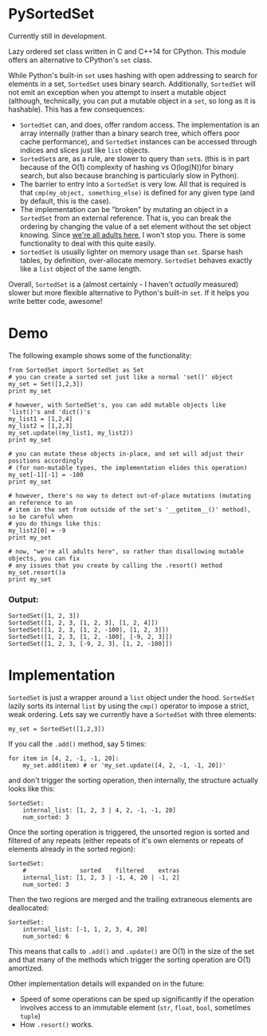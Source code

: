 # PySortedSet
Currently still in development.

Lazy ordered set class written in C and C++14 for CPython.  This module offers an alternative to CPython's `set` class.

While Python's built-in `set` uses hashing with open addressing to search for elements in a set, `SortedSet` uses binary search.  Additionally, `SortedSet` will not emit an exception when you attempt to insert a mutable object (although, technically, you can put a mutable object in a `set`, so long as it is hashable).  This has a few consequences:
* `SortedSet` can, and does, offer random access.  The implementation is an array internally (rather than a binary search tree, which offers poor cache performance), and `SortedSet` instances can be accessed through indices and slices just like `list` objects.
* `SortedSet`s are, as a rule, are slower to query than `set`s. (this is in part because of the O(1) complexity of hashing vs O(log(N))for binary search, but also because branching is particularly slow in Python).
* The barrier to entry into a `SortedSet` is very low.  All that is required is that `cmp(my_object, something_else)` is defined for any given type (and by default, this is the case).
* The implementation can be "broken" by mutating an object in a `SortedSet` from an external reference.  That is, you can break the ordering by changing the value of a set element without the set object knowing.  Since [we're all adults here](https://mail.python.org/pipermail/tutor/2003-October/025932.html), I won't stop you.  There is some functionality to deal with this quite easily.
* `SortedSet` is usually lighter on memory usage than `set`.  Sparse hash tables, by definition, over-allocate memory.  `SortedSet` behaves exactly like a `list` object of the same length.


Overall, `SortedSet` is a (almost certainly - I haven't *actually* measured) slower but more flexible alternative to Python's built-in `set`.  If it helps you write better code, awesome!

# Demo
The following example shows some of the functionality:
```
from SortedSet import SortedSet as Set
# you can create a sorted set just like a normal 'set()' object
my_set = Set([1,2,3])
print my_set

# however, with SortedSet's, you can add mutable objects like 'list()'s and 'dict()'s
my_list1 = [1,2,4]
my_list2 = [1,2,3]
my_set.update((my_list1, my_list2))
print my_set

# you can mutate these objects in-place, and set will adjust their positions accordingly
# (for non-mutable types, the implementation elides this operation)
my_set[-1][-1] = -100
print my_set

# however, there's no way to detect out-of-place mutations (mutating an reference to an
# item in the set from outside of the set's '__getitem__()' method), so be careful when
# you do things like this:
my_list2[0] = -9
print my_set

# now, "we're all adults here", so rather than disallowing mutable objects, you can fix
# any issues that you create by calling the .resort() method
my_set.resort()a
print my_set
```
### Output:
```
SortedSet([1, 2, 3])
SortedSet([1, 2, 3, [1, 2, 3], [1, 2, 4]])
SortedSet([1, 2, 3, [1, 2, -100], [1, 2, 3]])
SortedSet([1, 2, 3, [1, 2, -100], [-9, 2, 3]])
SortedSet([1, 2, 3, [-9, 2, 3], [1, 2, -100]])
```

# Implementation
`SortedSet` is just a wrapper around a `list` object under the hood.  `SortedSet` lazily sorts its internal `list` by using the `cmp()` operator to impose a strict, weak ordering.  Lets say we currently have a `SortedSet` with three elements:
``` 
my_set = SortedSet([1,2,3])
``` 
If you call the `.add()` method, say 5 times:
```
for item in [4, 2, -1, -1, 20]:
	my_set.add(item) # or 'my_set.update([4, 2, -1, -1, 20])'
```
and don't trigger the sorting operation, then internally, the structure actually looks like this:
```
SortedSet:
	internal_list: [1, 2, 3 | 4, 2, -1, -1, 20]
	num_sorted: 3
```
Once the sorting operation is triggered, the unsorted region is sorted and filtered of any repeats (either repeats of it's own elements or repeats of elements already in the sorted region):

```
SortedSet:
	#               sorted    filtered    extras
	internal_list: [1, 2, 3 | -1, 4, 20 | -1, 2]
	num_sorted: 3
```
Then the two regions are merged and the trailing extraneous elements are deallocated:

```
SortedSet:
	internal_list: [-1, 1, 2, 3, 4, 20]
	num_sorted: 6
```
This means that calls to `.add()` and `.update()` are O(1) in the size of the set and that many of the methods which trigger the sorting operation are  O(1) amortized.

Other implementation details will expanded on in the future:
* Speed of some operations can be sped up significantly if the operation involves access to an immutable element (`str`, `float`, `bool`, sometimes `tuple`)
* How `.resort()` works.
